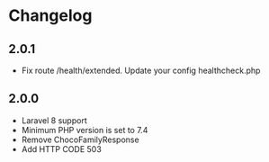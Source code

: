 # Changelog

## 2.0.1
 - Fix route /health/extended. Update your config healthcheck.php

## 2.0.0
 - Laravel 8 support
 - Minimum PHP version is set to 7.4
 - Remove ChocoFamilyResponse
 - Add HTTP CODE 503
